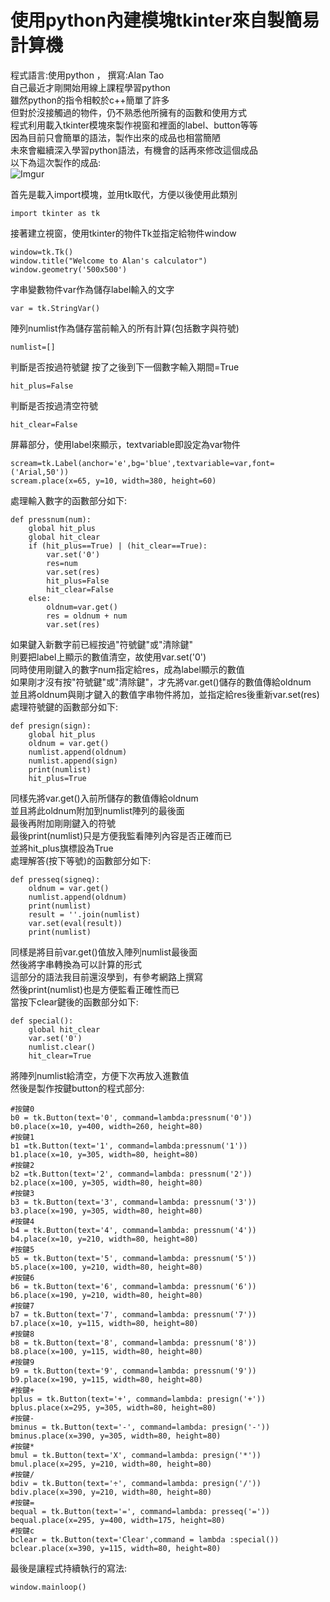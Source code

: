 使用python內建模塊tkinter來自製簡易計算機
============================================================
程式語言:使用python  ， 撰寫:Alan Tao<br />
自己最近才剛開始用線上課程學習python<br />
雖然python的指令相較於c++簡單了許多<br />
但對於沒接觸過的物件，仍不熟悉他所擁有的函數和使用方式<br />
程式利用載入tkinter模塊來製作視窗和裡面的label、button等等<br />
因為目前只會簡單的語法，製作出來的成品也相當簡陋<br />
未來會繼續深入學習python語法，有機會的話再來修改這個成品<br />
以下為這次製作的成品:<br />
![Imgur](https://i.imgur.com/J3anoLX.png)

首先是載入import模塊，並用tk取代，方便以後使用此類別<br />
<pre><code>import tkinter as tk</pre></code>
接著建立視窗，使用tkinter的物件Tk並指定給物件window<br />
<pre><code>window=tk.Tk()
window.title("Welcome to Alan's calculator")
window.geometry('500x500')</pre></code>
字串變數物件var作為儲存label輸入的文字
<pre><code>var = tk.StringVar()</pre></code>
陣列numlist作為儲存當前輸入的所有計算(包括數字與符號)
<pre><code>numlist=[]</pre></code>
判斷是否按過符號鍵 按了之後到下一個數字輸入期間=True 
<pre><code>hit_plus=False</pre></code>
判斷是否按過清空符號
<pre><code>hit_clear=False</pre></code>
屏幕部分，使用label來顯示，textvariable即設定為var物件
<pre><code>scream=tk.Label(anchor='e',bg='blue',textvariable=var,font=('Arial,50'))
scream.place(x=65, y=10, width=380, height=60)</pre></code>
處理輸入數字的函數部分如下:
<pre><code>def pressnum(num):
    global hit_plus
    global hit_clear
    if (hit_plus==True) | (hit_clear==True):
        var.set('0')
        res=num
        var.set(res)
        hit_plus=False
        hit_clear=False
    else:
        oldnum=var.get()
        res = oldnum + num  
        var.set(res)
</pre></code>        
如果鍵入新數字前已經按過"符號鍵"或"清除鍵"<br />
則要把label上顯示的數值清空，故使用var.set('0')<br />
同時使用剛鍵入的數字num指定給res，成為label顯示的數值<br />
如果剛才沒有按"符號鍵"或"清除鍵"，才先將var.get()儲存的數值傳給oldnum<br />
並且將oldnum與剛才鍵入的數值字串物件將加，並指定給res後重新var.set(res)<br />
處理符號鍵的函數部分如下:
<pre><code>def presign(sign):
    global hit_plus
    oldnum = var.get()
    numlist.append(oldnum)
    numlist.append(sign)    
    print(numlist)   
    hit_plus=True</pre></code>
同樣先將var.get()入前所儲存的數值傳給oldnum<br />
並且將此oldnum附加到numlist陣列的最後面<br />
最後再附加剛剛鍵入的符號<br />
最後print(numlist)只是方便我監看陣列內容是否正確而已<br />
並將hit_plus旗標設為True<br />
處理解答(按下等號)的函數部分如下:
<pre><code>def presseq(signeq):
    oldnum = var.get()
    numlist.append(oldnum)
    print(numlist)
    result = ''.join(numlist)
    var.set(eval(result))
    print(numlist)</pre></code>
同樣是將目前var.get()值放入陣列numlist最後面<br />
然後將字串轉換為可以計算的形式<br />
這部分的語法我目前還沒學到，有參考網路上撰寫<br />
然後print(numlist)也是方便監看正確性而已<br />
當按下clear鍵後的函數部分如下:
<pre><code>def special():
    global hit_clear
    var.set('0')
    numlist.clear()
    hit_clear=True</pre></code>
將陣列numlist給清空，方便下次再放入進數值<br />
然後是製作按鍵button的程式部分:
<pre><code>#按鍵0
b0 = tk.Button(text='0', command=lambda:pressnum('0'))
b0.place(x=10, y=400, width=260, height=80)
#按鍵1
b1 =tk.Button(text='1', command=lambda:pressnum('1'))
b1.place(x=10, y=305, width=80, height=80)
#按鍵2
b2 =tk.Button(text='2', command=lambda: pressnum('2'))
b2.place(x=100, y=305, width=80, height=80)
#按鍵3
b3 = tk.Button(text='3', command=lambda: pressnum('3'))
b3.place(x=190, y=305, width=80, height=80)
#按鍵4
b4 = tk.Button(text='4', command=lambda: pressnum('4'))
b4.place(x=10, y=210, width=80, height=80)
#按鍵5
b5 = tk.Button(text='5', command=lambda: pressnum('5'))
b5.place(x=100, y=210, width=80, height=80)
#按鍵6
b6 = tk.Button(text='6', command=lambda: pressnum('6'))
b6.place(x=190, y=210, width=80, height=80)
#按鍵7
b7 = tk.Button(text='7', command=lambda: pressnum('7'))
b7.place(x=10, y=115, width=80, height=80)
#按鍵8
b8 = tk.Button(text='8', command=lambda: pressnum('8'))
b8.place(x=100, y=115, width=80, height=80)
#按鍵9
b9 = tk.Button(text='9', command=lambda: pressnum('9'))
b9.place(x=190, y=115, width=80, height=80)
#按鍵+
bplus = tk.Button(text='+', command=lambda: presign('+'))
bplus.place(x=295, y=305, width=80, height=80)
#按鍵-
bminus = tk.Button(text='-', command=lambda: presign('-'))
bminus.place(x=390, y=305, width=80, height=80)
#按鍵*
bmul = tk.Button(text='X', command=lambda: presign('*'))
bmul.place(x=295, y=210, width=80, height=80)
#按鍵/
bdiv = tk.Button(text='÷', command=lambda: presign('/'))
bdiv.place(x=390, y=210, width=80, height=80)
#按鍵=
bequal = tk.Button(text='=', command=lambda: presseq('='))
bequal.place(x=295, y=400, width=175, height=80)
#按鍵c
bclear = tk.Button(text='Clear',command = lambda :special())
bclear.place(x=390, y=115, width=80, height=80)</pre></code>
最後是讓程式持續執行的寫法:
<pre><code>window.mainloop()</pre></code>
    




